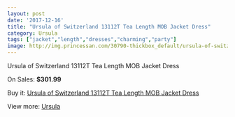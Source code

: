 ```yaml
---
layout: post
date: '2017-12-16'
title: "Ursula of Switzerland 13112T Tea Length MOB Jacket Dress"
category: Ursula
tags: ["jacket","length","dresses","charming","party"]
image: http://img.princessan.com/30790-thickbox_default/ursula-of-switzerland-13112t-tea-length-mob-jacket-dress.jpg
---
```

Ursula of Switzerland 13112T Tea Length MOB Jacket Dress

On Sales: **$301.99**
<a href="https://www.princessan.com/en/ursula/13955-ursula-of-switzerland-13112t-tea-length-mob-jacket-dress.html"><amp-img layout="responsive" width="600" height="600" src="//img.princessan.com/30790-thickbox_default/ursula-of-switzerland-13112t-tea-length-mob-jacket-dress.jpg" alt="Ursula of Switzerland 13112T Tea Length MOB Jacket Dress 0" /></a>
<a href="https://www.princessan.com/en/ursula/13955-ursula-of-switzerland-13112t-tea-length-mob-jacket-dress.html"><amp-img layout="responsive" width="600" height="600" src="//img.princessan.com/30792-thickbox_default/ursula-of-switzerland-13112t-tea-length-mob-jacket-dress.jpg" alt="Ursula of Switzerland 13112T Tea Length MOB Jacket Dress 1" /></a>
<a href="https://www.princessan.com/en/ursula/13955-ursula-of-switzerland-13112t-tea-length-mob-jacket-dress.html"><amp-img layout="responsive" width="600" height="600" src="//img.princessan.com/30791-thickbox_default/ursula-of-switzerland-13112t-tea-length-mob-jacket-dress.jpg" alt="Ursula of Switzerland 13112T Tea Length MOB Jacket Dress 2" /></a>

Buy it: [Ursula of Switzerland 13112T Tea Length MOB Jacket Dress](https://www.princessan.com/en/ursula/13955-ursula-of-switzerland-13112t-tea-length-mob-jacket-dress.html "Ursula of Switzerland 13112T Tea Length MOB Jacket Dress")

View more: [Ursula](https://www.princessan.com/en/72-ursula "Ursula")